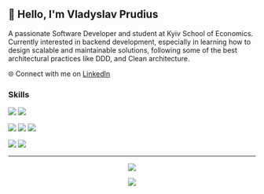 ## 👋 Hello, I'm Vladyslav Prudius

A passionate Software Developer and student at Kyiv School of Economics. Currently interested in backend development, especially in learning how to design scalable and maintainable solutions, following some of the best architectural practices like DDD, and Clean architecture.

🌐 Connect with me on [LinkedIn](https://www.linkedin.com/in/vladyslav-prudius)

### Skills
![](https://img.shields.io/badge/.NET-5C2D91?style=for-the-badge&logo=.net&logoColor=white)
![](https://img.shields.io/badge/C%23-239120?style=for-the-badge&logo=c-sharp&logoColor=white)

![](https://img.shields.io/badge/Microsoft%20SQL%20Server-CC2927?style=for-the-badge&logo=microsoft%20sql%20server&logoColor=white)
![](https://img.shields.io/badge/postgresql-4169e1?style=for-the-badge&logo=postgresql&logoColor=white)
![](https://img.shields.io/badge/redis-%23DD0031.svg?&style=for-the-badge&logo=redis&logoColor=white)

![](https://img.shields.io/badge/docker-%230db7ed.svg?style=for-the-badge&logo=docker&logoColor=white)
![](https://img.shields.io/badge/Amazon_AWS-232F3E?style=for-the-badge&logo=amazon-aws&logoColor=white)

---
<p align="center"> 
  <img src="https://github-readme-stats.vercel.app/api?username=PrudiusVladislav&show_icons=true&theme=dark"/>
</p>
<p align="center"> 
  <img src="https://github-readme-stats.vercel.app/api/top-langs/?username=PrudiusVladislav&layout=compact&theme=dark&hide=jupyter%20notebook"/>
</p>
